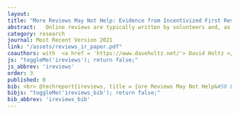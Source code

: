 ```yaml
---
layout: 
title: "More Reviews May Not Help: Evidence from Incentivized First Reviews on Airbnb"
abstract: 	Online reviews are typically written by volunteers and, as a consequence, information about seller quality may be under-provided in digital marketplaces. We study the extent of this under-provision in a large-scale randomized experiment conducted by Airbnb. In this experiment, buyers are offered a coupon to review listings that have no prior reviews. The treatment induces additional reviews and these reviews tend to be more negative than reviews in the control group, consistent with selection bias in reviewing. Reviews induced by the treatment result in a temporary increase in transactions but these transactions are for fewer nights, on average. The effects on transactions and nights per transaction cancel out so that there is no detectable effect on total nights sold and revenue. Measures of transaction quality in the treatment group fall, suggesting that incentivized reviews do not improve matching. We show how market conditions and the design of the reputation system can explain our findings.
category: research
journal: Most Recent Version 2021
link: "/assets/reviews_ir_paper.pdf"
coauthors: with  <a href = 'https://www.daveholtz.net/'> David Holtz </a>
js: "toggleMe('ireviews'); return false;"
js_abbrev: 'ireviews'
order: 3
published: 0
bib: <br> @techreport{ireviews, title = {ore Reviews May Not Help&#58 Evidence from Incentivized First Reviews on Airbnb}, author = {Andrey Fradkin and David Holtz}, year = {2021}}
bibjs: "toggleMe('ireviews_bib'); return false;"
bib_abbrev: 'ireviews_bib'
---
```




